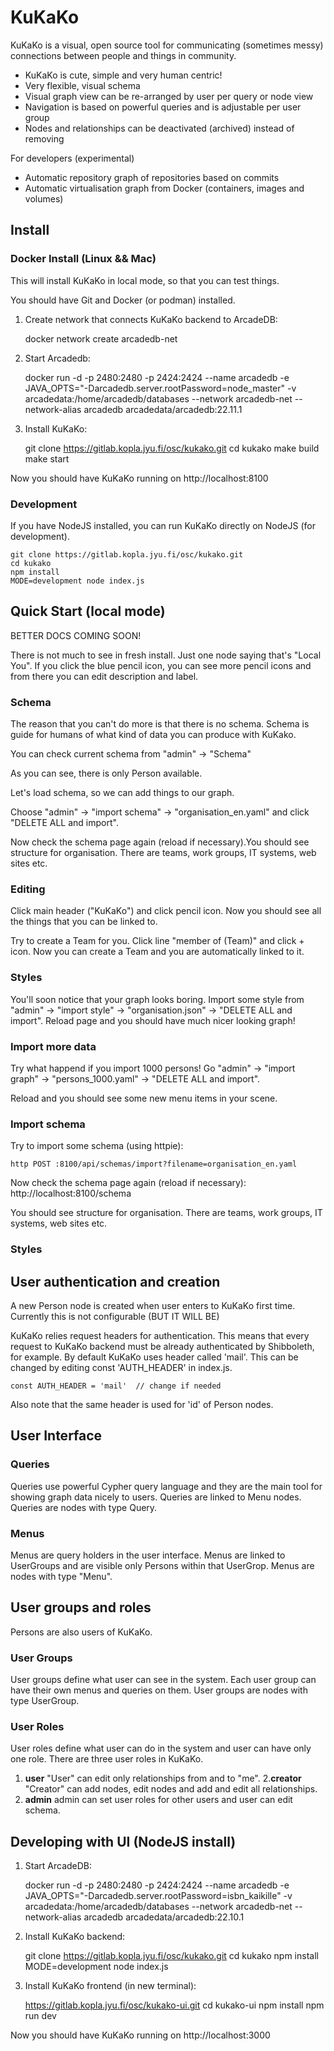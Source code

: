 # KuKaKo

KuKaKo is a visual, open source tool for
communicating (sometimes messy) connections between people and things in community.

- KuKaKo is cute, simple and very human centric!
- Very flexible, visual schema  
- Visual graph view can be re-arranged by user per query or node view
- Navigation is based on powerful queries and is adjustable per user group
- Nodes and relationships can be deactivated (archived) instead of removing

For developers (experimental)
- Automatic repository graph of repositories based on commits
- Automatic virtualisation graph from Docker (containers, images and volumes)

## Install

### Docker Install (Linux && Mac)

This will install KuKaKo in local mode, so that you can test things.

You should have Git and Docker (or podman) installed.

1. Create network that connects KuKaKo backend to ArcadeDB:

	docker network create arcadedb-net

2. Start Arcadedb:

	docker run -d -p 2480:2480 -p 2424:2424 --name arcadedb -e JAVA_OPTS="-Darcadedb.server.rootPassword=node_master" -v arcadedata:/home/arcadedb/databases --network arcadedb-net --network-alias arcadedb arcadedata/arcadedb:22.11.1

3. Install KuKaKo:

	git clone https://gitlab.kopla.jyu.fi/osc/kukako.git
	cd kukako
	make build
	make start

Now you should have KuKaKo running on http://localhost:8100

### Development

If you have NodeJS installed, you can run KuKaKo directly on NodeJS (for development).

	git clone https://gitlab.kopla.jyu.fi/osc/kukako.git
	cd kukako
	npm install
	MODE=development node index.js


## Quick Start (local mode)

BETTER DOCS COMING SOON!

There is not much to see in fresh install. Just one node saying that's "Local You".
If you click the blue pencil icon, you can see more pencil icons and from there you can edit description and label.

### Schema

The reason that you can't do more is that there is no schema. Schema is guide for humans of what kind of data you can produce with KuKako.

You can check current schema from "admin" -> "Schema"

As you can see, there is only Person available.

Let's load schema, so we can add things to our graph.

Choose "admin" -> "import schema" -> "organisation_en.yaml" and click "DELETE ALL and import".

Now check the schema page again (reload if necessary).You should see structure for organisation. There are teams, work groups, IT systems, web sites etc.



### Editing

Click main header ("KuKaKo") and click pencil icon. Now you should see all the things that you can be linked to.

Try to create a Team for you. Click line "member of (Team)" and click + icon. Now you can create a Team and you are automatically linked to it.

### Styles

You'll soon notice that your graph looks boring. Import some style from "admin" -> "import style" -> "organisation.json" -> "DELETE ALL and import". Reload page and you should have much nicer looking graph!

### Import more data

Try what happend if you import 1000 persons! Go "admin" -> "import graph" -> "persons_1000.yaml" -> "DELETE ALL and import".

Reload and you should see some new menu items in your scene.

### Import schema

Try to import some schema (using httpie):

	http POST :8100/api/schemas/import?filename=organisation_en.yaml

Now check the schema page again (reload if necessary): http://localhost:8100/schema

You should see structure for organisation. There are teams, work groups, IT systems, web sites etc.  

### Styles



## User authentication and creation

A new Person node is created when user enters to KuKaKo first time. Currently this is not configurable (BUT IT WILL BE)

KuKaKo relies request headers for authentication. This means that every request to KuKaKo backend must be already authenticated by Shibboleth, for example. By default KuKaKo uses header called 'mail'. This can be changed by editing const 'AUTH_HEADER' in index.js.   

	const AUTH_HEADER = 'mail'  // change if needed

Also note that the same header is used for 'id' of Person nodes.

## User Interface

### Queries
Queries use powerful Cypher query language and they are the main tool for showing graph data nicely to users. Queries are linked to Menu nodes.
Queries are nodes with type Query.

### Menus
Menus are query holders in the user interface. Menus are linked to UserGroups and are visible only Persons within that UserGrop.
Menus are nodes with type "Menu".

## User groups and roles
Persons are also users of KuKaKo.

### User Groups
User groups define what user can see in the system. Each user group can have their own menus and queries on them.
User groups are nodes with type UserGroup.

### User Roles
User roles define what user can do in the system and user can have only one role. There are three user roles in KuKaKo.

1. **user**
"User" can edit only relationships from and to "me".
2.**creator**
"Creator" can add nodes, edit nodes and add and edit all relationships.
3. **admin**
admin can set user roles for other users and user can edit schema.

## Developing with UI (NodeJS install)

1. Start ArcadeDB:

	docker run -d -p 2480:2480 -p 2424:2424 --name arcadedb -e JAVA_OPTS="-Darcadedb.server.rootPassword=isbn_kaikille" -v arcadedata:/home/arcadedb/databases --network arcadedb-net --network-alias arcadedb arcadedata/arcadedb:22.10.1

2. Install KuKaKo backend:

	git clone https://gitlab.kopla.jyu.fi/osc/kukako.git
	cd kukako
	npm install
	MODE=development node index.js

3. Install KuKaKo frontend (in new terminal):

	https://gitlab.kopla.jyu.fi/osc/kukako-ui.git
	cd kukako-ui
	npm install
	npm run dev

Now you should have KuKaKo running on http://localhost:3000
